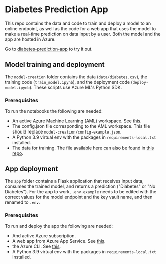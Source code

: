 # Diabetes Prediction App

This repo contains the data and code to train and deploy a model to an online endpoint, as well as the code for a web app that uses the model to make a real-time prediction on data input by a user. Both the model and the app are hosted in Azure.

Go to [diabetes-prediction-app](https://diabetes-prediction-example.azurewebsites.net/) to try it out.

## Model training and deployment

The `model-creation` folder contains the data (`data/diabetes.csv`), the training code (`train_model.ipynb`), and the deployment code (`deploy-model.ipynb`). These scripts use Azure ML's Python SDK.

### Prerequisites

To run the notebooks the following are needed:

- An active Azure Machine Learning (AML) workspace. See [this](https://learn.microsoft.com/en-us/azure/machine-learning/quickstart-create-resources?view=azureml-api-2).
- The config.json file corresponding to the AML workspace. This file should replace `model-creation/config-example.json`.
- A Python 3.9 virtual env with the packages in `requirements-local.txt` installed.
- The data for training. The file available here can also be found in [this repo](https://github.com/MicrosoftLearning/mslearn-azure-ml/tree/main/Labs/07/data).

## App deployment

The `app` folder contains a Flask application that receives input data, consumes the trained model, and returns a prediction ("Diabetes" or "No Diabetes"). For the app to work, `.env.example` needs to be edited with the correct values for the model endpoint and the key vault name, and then renamed to `.env`.

### Prerequisites

To run and deploy the app the following are needed:

- And active Azure subscription.
- A web app from Azure App Service. See [this](https://learn.microsoft.com/en-us/azure/app-service/quickstart-python?tabs=flask%2Cwindows%2Cazure-cli%2Cvscode-deploy%2Cdeploy-instructions-azportal%2Cterminal-bash%2Cdeploy-instructions-zip-azcli).
- the Azure CLI. See [this](https://learn.microsoft.com/en-us/cli/azure/).
- A Python 3.9 virtual env with the packages in `requirements-local.txt` installed.